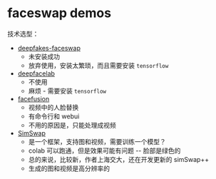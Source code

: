 # faceswap demos

技术选型：

- [deepfakes-faceswap](https://github.com/deepfakes/faceswap)
    - 未安装成功
    - 放弃使用，安装太繁琐，而且需要安装 `tensorflow`
- [deepfacelab](https://github.com/iperov/DeepFaceLab)
    - 不使用
    - 麻烦 - 需要安装 `tensorflow`
- [facefusion](https://github.com/facefusion/facefusion)
    - 视频中的人脸替换
    - 有命令行和 webui
    - 不用的原因是，只能处理成视频
- [SimSwap](https://github.com/neuralchen/SimSwap)
    - 是一个框架，支持图和视频，需要训练一个模型？
    - colab 可以跑通，但是效果可能有问题 -- 脸部是绿色的
    - 总的来说，比较新，作者上海交大，还在开发更新的 simSwap++
    - 生成的图和视频是高分辨率的
